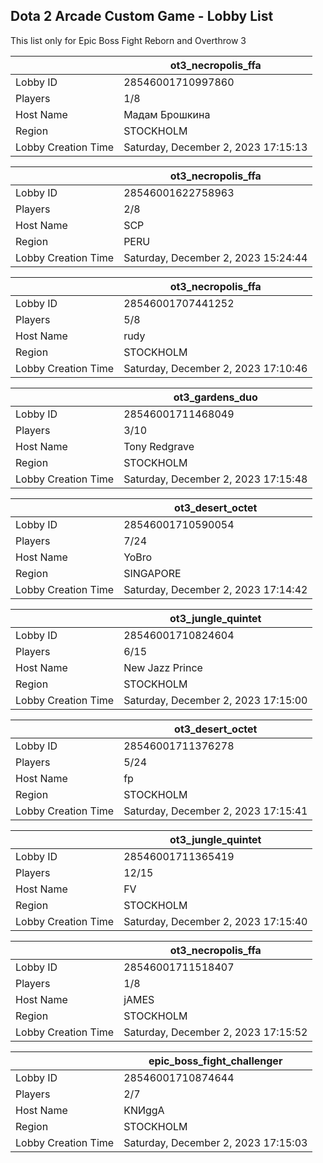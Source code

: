 ## Dota 2 Arcade Custom Game - Lobby List

This list only for Epic Boss Fight Reborn and Overthrow 3

|  | ot3_necropolis_ffa |
| ------ | ------ |
| Lobby ID | 28546001710997860 |
| Players | 1/8 |
| Host Name | Мадам Брошкина |
| Region | STOCKHOLM |
| Lobby Creation Time | Saturday, December 2, 2023 17:15:13 |


|  | ot3_necropolis_ffa |
| ------ | ------ |
| Lobby ID | 28546001622758963 |
| Players | 2/8 |
| Host Name | SCP |
| Region | PERU |
| Lobby Creation Time | Saturday, December 2, 2023 15:24:44 |


|  | ot3_necropolis_ffa |
| ------ | ------ |
| Lobby ID | 28546001707441252 |
| Players | 5/8 |
| Host Name | rudy |
| Region | STOCKHOLM |
| Lobby Creation Time | Saturday, December 2, 2023 17:10:46 |


|  | ot3_gardens_duo |
| ------ | ------ |
| Lobby ID | 28546001711468049 |
| Players | 3/10 |
| Host Name | Tony Redgrave |
| Region | STOCKHOLM |
| Lobby Creation Time | Saturday, December 2, 2023 17:15:48 |


|  | ot3_desert_octet |
| ------ | ------ |
| Lobby ID | 28546001710590054 |
| Players | 7/24 |
| Host Name | YoBro |
| Region | SINGAPORE |
| Lobby Creation Time | Saturday, December 2, 2023 17:14:42 |


|  | ot3_jungle_quintet |
| ------ | ------ |
| Lobby ID | 28546001710824604 |
| Players | 6/15 |
| Host Name | New Jazz Prince |
| Region | STOCKHOLM |
| Lobby Creation Time | Saturday, December 2, 2023 17:15:00 |


|  | ot3_desert_octet |
| ------ | ------ |
| Lobby ID | 28546001711376278 |
| Players | 5/24 |
| Host Name | fp |
| Region | STOCKHOLM |
| Lobby Creation Time | Saturday, December 2, 2023 17:15:41 |


|  | ot3_jungle_quintet |
| ------ | ------ |
| Lobby ID | 28546001711365419 |
| Players | 12/15 |
| Host Name | FV |
| Region | STOCKHOLM |
| Lobby Creation Time | Saturday, December 2, 2023 17:15:40 |


|  | ot3_necropolis_ffa |
| ------ | ------ |
| Lobby ID | 28546001711518407 |
| Players | 1/8 |
| Host Name | jAMES |
| Region | STOCKHOLM |
| Lobby Creation Time | Saturday, December 2, 2023 17:15:52 |


|  | epic_boss_fight_challenger |
| ------ | ------ |
| Lobby ID | 28546001710874644 |
| Players | 2/7 |
| Host Name | KNИggA |
| Region | STOCKHOLM |
| Lobby Creation Time | Saturday, December 2, 2023 17:15:03 |


